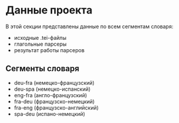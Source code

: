 # Данные проекта

В этой секции представлены данные по всем сегментам словаря:
* исходные .tei-файлы
* глагольные парсеры
* результат работы парсеров

## Сегменты словаря
* deu-fra (немецко-французский)
* deu-spa (немецко-испанский)
* eng-fra (англо-французский)
* fra-deu (французско-немецкий)
* fra-eng (французско-английский)
* spa-deu (испано-немецкий)
